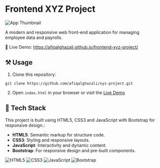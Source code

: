 # Frontend XYZ Project

![App Thumbnail](https://github.com/user-attachments/assets/fedbbd20-d6bc-4914-82c2-40954aa44b5e)

A modern and responsive web front-end application for managing employee data and payrolls.

🔗 Live Demo: https://afiqalghazali.github.io/frontend-xyz-project/

## ⚒️ Usage

1. Clone this repository:

```
git clone https://github.com/afiqalghazali/xyz-project.git
```

2. Open `index.html` in your browser or visit the [Live Demo](https://afiqalghazali.github.io/frontend-xyz-project/)

## 🤖 Tech Stack

This project is built using HTML5, CSS3 and JavaScript with Bootstrap for responsive design.:

- **HTML5**: Semantic markup for structure code.
- **CSS3**: Styling and responsive layouts.
- **JavaScript**: Interactivity and dynamic content.
- **Bootstrap**: For responsive design and pre-built components.

![HTML5](https://img.shields.io/badge/html5-%23E34F26.svg?style=for-the-badge&logo=html5&logoColor=white) ![CSS3](https://img.shields.io/badge/css3-%231572B6.svg?style=for-the-badge&logo=css3&logoColor=white) ![JavaScript](https://img.shields.io/badge/javascript-%23323330.svg?style=for-the-badge&logo=javascript&logoColor=%23F7DF1E) ![Bootstrap](https://img.shields.io/badge/bootstrap-%238511FA.svg?style=for-the-badge&logo=bootstrap&logoColor=white)
